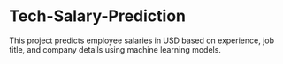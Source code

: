 # Tech-Salary-Prediction
This project predicts employee salaries in USD based on experience, job title, and company details using machine learning models.
